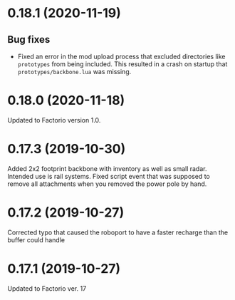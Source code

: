 # 0.18.1 (2020-11-19)
## Bug fixes
- Fixed an error in the mod upload process that excluded directories like `prototypes` from being included. This resulted
  in a crash on startup that `prototypes/backbone.lua` was missing. 
# 0.18.0 (2020-11-18)
Updated to Factorio version 1.0.
# 0.17.3 (2019-10-30)
Added 2x2 footprint backbone with inventory as well as small radar. Intended use is rail systems.
Fixed script event that was supposed to remove all attachments when you removed the power pole by hand.
# 0.17.2 (2019-10-27)
Corrected typo that caused the roboport to have a faster recharge than the buffer could handle
# 0.17.1 (2019-10-27)
Updated to Factorio ver. 17
